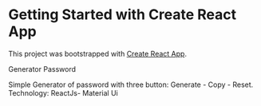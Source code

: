 # Getting Started with Create React App

This project was bootstrapped with [Create React App](https://github.com/facebook/create-react-app).

Generator Password

Simple Generator of password with three button: Generate - Copy - Reset.
Technology: ReactJs- Material Ui